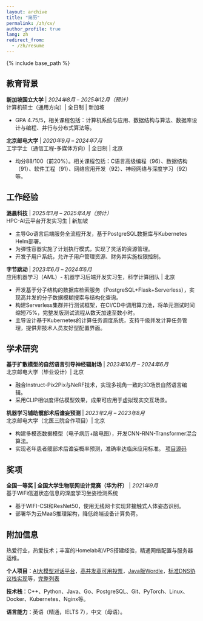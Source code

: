 ```yaml
---
layout: archive
title: "简历"
permalink: /zh/cv/
author_profile: true
lang: zh
redirect_from:
  - /zh/resume
---
```


{% include base_path %}


## 教育背景

**新加坡国立大学** | *2024年8月 – 2025年12月（预计）*  
计算机硕士（通用方向）| 全日制 | 新加坡
* GPA 4.75/5，相关课程包括：计算机系统与应用、数据结构与算法、数据库设计与编程、并行与分布式算法等。

**北京邮电大学** | *2020年9月 – 2024年7月*  
工学学士（通信工程-多媒体方向）| 全日制 | 北京
* 均分88/100（前20%）。相关课程包括：C语言高级编程（96）、数据结构（91）、软件工程（91）、网络应用开发（92）、神经网络与深度学习（92）等。

## 工作经验

**潞晨科技** | *2025年1月 – 2025年4月（预计）*  
HPC-AI云平台开发实习生 | 新加坡
* 主导Go语言后端服务全流程开发，基于PostgreSQL数据库与Kubernetes Helm部署。
* 为弹性容器实施了计划执行模式，实现了灵活的资源管理。
* 开发子用户系统，允许子用户管理资源、财务并实施权限控制。

**字节跳动** | *2023年6月 – 2024年6月*  
应用机器学习（AML）- 机器学习后端开发实习生，科学计算团队 | 北京
* 开发基于分子结构的数据库检索服务（PostgreSQL+Flask+Serverless），实现高并发的分子数据模糊搜索与结构化查询。
* 构建Serverless集群并行测试框架，在CI/CD中调用算力池，将单元测试时间缩短75%，完整发版测试流程从数天加速至数小时。
* 主导设计基于Kubernetes的计算任务调度系统，支持千级并发计算任务管理，提供非技术人员友好型配置界面。

## 学术研究

**基于扩散模型的自然语言引导神经辐射场** | *2023年10月 – 2024年6月*  
北京邮电大学（毕业设计）| 北京
* 融合Instruct-Pix2Pix与NeRF技术，实现多视角一致的3D场景自然语言编辑。
* 采用CLIP相似度评估模型效果，成果可应用于虚拟现实交互场景。

**机器学习辅助髋部术后谵妄预测** | *2023年2月 – 2023年8月*  
北京邮电大学（北医三院合作项目）| 北京
* 构建多模态数据模型（电子病历+脑电图），开发CNN-RNN-Transformer混合算法。
* 实现老年患者髋部术后谵妄概率预测，准确率达临床应用标准。 [项目源码](https://github.com/t0saki/Delirium)

## 奖项

**全国一等奖 | 全国大学生物联网设计竞赛（华为杯）** | *2021年9月*  
基于WiFi信道状态信息的深度学习坐姿检测系统
* 基于WIFI-CSI和ResNet50，使用无线网卡实现非接触式人体姿态识别。
* 部署华为云MaaS推理架构，降低终端设备计算负荷。

## 附加信息

热爱行业，热爱技术；丰富的Homelab和VPS搭建经验，精通网络配置与服务器运维。

**个人项目**：[AI大模型对话平台](https://chat.tosaki.top/)，[高并发高可用投票](https://github.com/t0saki/CAST)，[Java版Wordle](https://github.com/t0saki/Wordle_JavaMiniProject)，[标准DNS协议栈实现](https://github.com/t0saki/Project-DNS)等，[完整列表](https://zhxwu.com/navigation/)

**技术栈**：C++、Python、Java、Go、PostgreSQL、Git、PyTorch、Linux、Docker、Kubernetes、Nginx等。

**语言能力**：英语（精通，IELTS 7），中文（母语）。 